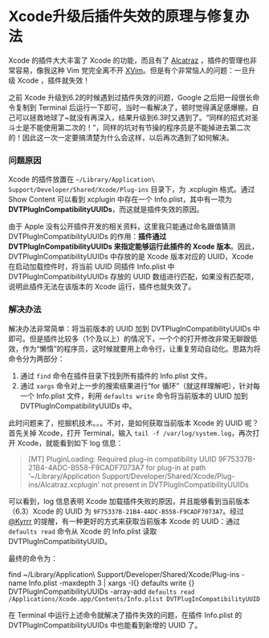 # Xcode升级后插件失效的原理与修复办法

Xcode 的插件大大丰富了 Xcode 的功能，而且有了 [Alcatraz](https://github.com/supermarin/Alcatraz) ，插件的管理也非常容易，像我这种 Vim 党完全离不开 [XVim](https://github.com/XVimProject/XVim)。但是有个非常恼人的问题：一旦升级 Xcode ，插件就失效！

之前 Xcode 升级到6.2的时候遇到过插件失效的问题，Google 之后把一段很长命令复制到 Terminal 后运行一下即可，当时一看解决了，顿时觉得满足感爆棚，自己可以拯救地球了~就没有再深入，结果升级到6.3时又遇到了。“同样的招式对圣斗士是不能使用第二次的！”，同样的坑对有节操的程序员是不能掉进去第二次的！因此这一次一定要搞清楚为什么会这样，以后再次遇到了如何解决。

### 问题原因

Xcode 的插件放置在 `~/Library/Application\ Support/Developer/Shared/Xcode/Plug-ins` 目录下，为 .xcplugin 格式。通过 Show Content 可以看到 xcplugin 中存在一个 Info.plist，其中有一项为 **DVTPlugInCompatibilityUUIDs**，而这就是插件失效的原因。

由于 Apple 没有公开插件开发的相关资料，这里我只能通过命名跟值猜测 DVTPlugInCompatibilityUUIDs 的作用：**插件通过 DVTPlugInCompatibilityUUIDs 来指定能够运行此插件的 Xcode 版本**。因此，DVTPlugInCompatibilityUUIDs 中存放的是 Xcode 版本对应的 UUID，Xcode 在启动加载控件时，将当前 UUID 同插件 Info.plist 中 DVTPlugInCompatibilityUUIDs 存放的 UUID 数组进行匹配，如果没有匹配项，说明此插件无法在该版本的 Xcode 运行，插件也就失效了。

### 解决办法

解决办法非常简单：将当前版本的 UUID 加到 DVTPlugInCompatibilityUUIDs 中即可。但是插件比较多（1个及以上）的情况下，一个个的打开修改非常无聊跟低效，作为“懒惰”的程序员，这时候就要用上命令行，让重复劳动自动化。思路为将命令分为两部分：

  1. 通过 `find` 命令在插件目录下找到所有插件的 Info.plist 文件。
  2. 通过 `xargs` 命令对上一步的搜索结果进行“for 循环”（就这样理解吧），针对每一个 Info.plist 文件，利用 `defaults write` 命令将当前版本的 UUID 加到 DVTPlugInCompatibilityUUIDs 中。

此时问题来了，挖掘机技术。。。不对，是如何获取当前版本 Xcode 的 UUID 呢？首先关掉 Xcode，打开 Terminal，输入 `tail -f /var/log/system.log`，再次打开 Xcode，就能看到如下 log 信息：

> [MT] PluginLoading: Required plug-in compatibility UUID 9F75337B-21B4-4ADC-B558-F9CADF7073A7 for plug-in at path ‘~/Library/Application Support/Developer/Shared/Xcode/Plug-ins/Alcatraz.xcplugin’ not present in DVTPlugInCompatibilityUUIDs 

可以看到，log 信息表明 Xcode 加载插件失败的原因，并且能够看到当前版本（6.3）Xcode 的 UUID 为 `9F75337B-21B4-4ADC-B558-F9CADF7073A7`。经过 [@Kyrrr](http://weibo.com/u/2626996387) 的提醒，有一种更好的方式来获取当前版本 Xcode 的 UUID：通过 `defaults read` 命令从 Xcode 的 Info.plist 读取 DVTPlugInCompatibilityUUID。

最终的命令为：

find ~/Library/Application\ Support/Developer/Shared/Xcode/Plug-ins -name Info.plist -maxdepth 3 | xargs -I{} defaults write {} DVTPlugInCompatibilityUUIDs -array-add `defaults read /Applications/Xcode.app/Contents/Info.plist DVTPlugInCompatibilityUUID`

在 Terminal 中运行上述命令就解决了插件失效的问题，在插件 Info.plist 的 DVTPlugInCompatibilityUUIDs 中也能看到新增的 UUID 了。

